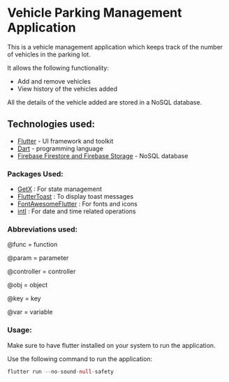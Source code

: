 # Vehicle Parking Management Application

This is a vehicle management application which keeps track of the number of vehicles in the parking lot.

It allows the following functionality:

* Add and remove vehicles
* View history of the vehicles added

All the details of the vehicle added are stored in a NoSQL database.

## Technologies used:
 
 * [Flutter](https://flutter.dev) - UI framework and toolkit
 * [Dart](https://dart.dev) - programming language
 * [Firebase Firestore and Firebase Storage](https://firebase.google.com) - NoSQL database

### Packages Used:

* [GetX](https://pub.dev/packages/get) : For state management
* [FlutterToast](https://pub.dev/packages/fluttertoast) : To display toast messages
* [FontAwesomeFlutter](https://pub.dev/packages/font_awesome_flutter) : For fonts and icons
* [intl](https://pub.dev/packages/intl) : For date and time related operations

### Abbreviations used:

 @func = function
 
 @param = parameter
 
 @controller = controller
 
 @obj = object
 
 @key = key
 
 @var = variable

 ### Usage:

Make sure to have flutter installed on your system to run the application.

Use the following command to run the application: 
 
```dart
flutter run --no-sound-null-safety
```
